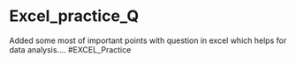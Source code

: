 # Excel_practice_Q

Added some most of important points with question in excel 
which helps for data analysis....
#EXCEL_Practice
